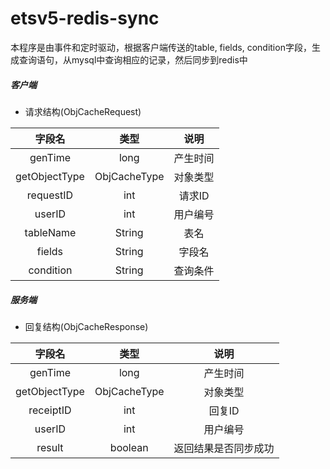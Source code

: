 # etsv5-redis-sync

本程序是由事件和定时驱动，根据客户端传送的table, fields, condition字段，生成查询语句，从mysql中查询相应的记录，然后同步到redis中

#####  客户端
* 请求结构(ObjCacheRequest)

| 字段名 | 类型 | 说明 |
|:-------:|:-------:|:-------:|
| genTime       | long         | 产生时间 |
| getObjectType | ObjCacheType | 对象类型 |
| requestID     | int          | 请求ID   |
| userID        | int          | 用户编号 |
| tableName     | String       | 表名     |
| fields        | String       | 字段名   |
| condition     | String       | 查询条件 |


#####  服务端
* 回复结构(ObjCacheResponse)

| 字段名 | 类型 | 说明 |
|:-------:|:-------:|:-------:|
| genTime       | long         | 产生时间 |
| getObjectType | ObjCacheType | 对象类型 |
| receiptID     | int          | 回复ID   |
| userID        | int          | 用户编号 |
| result        | boolean      | 返回结果是否同步成功     |

